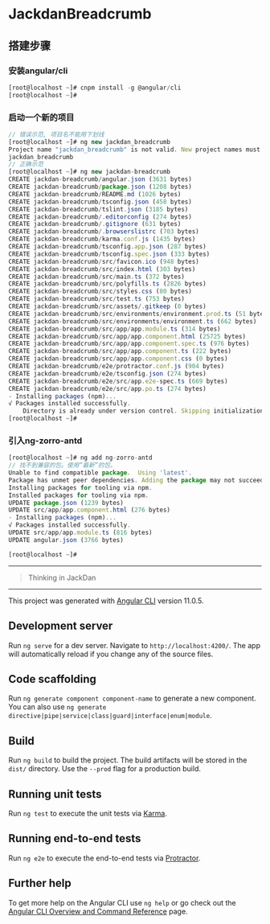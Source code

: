 # JackdanBreadcrumb

## 搭建步骤

### 安装angular/cli
```javascript
[root@localhost ~]# cnpm install -g @angular/cli
[root@localhost ~]#
```

### 启动一个新的项目

```javascript
// 错误示范, 项目名不能用下划线
[root@localhost ~]# ng new jackdan_breadcrumb
Project name "jackdan_breadcrumb" is not valid. New project names must start with a letter, and must contain only alphanumeric characters or dashes. When adding a dash the segment after the dash must also start with a letter.
jackdan_breadcrumb
// 正确示范
[root@localhost ~]# ng new jackdan-breadcrumb
CREATE jackdan-breadcrumb/angular.json (3631 bytes)
CREATE jackdan-breadcrumb/package.json (1208 bytes)
CREATE jackdan-breadcrumb/README.md (1026 bytes)
CREATE jackdan-breadcrumb/tsconfig.json (458 bytes)
CREATE jackdan-breadcrumb/tslint.json (3185 bytes)
CREATE jackdan-breadcrumb/.editorconfig (274 bytes)
CREATE jackdan-breadcrumb/.gitignore (631 bytes)
CREATE jackdan-breadcrumb/.browserslistrc (703 bytes)
CREATE jackdan-breadcrumb/karma.conf.js (1435 bytes)
CREATE jackdan-breadcrumb/tsconfig.app.json (287 bytes)
CREATE jackdan-breadcrumb/tsconfig.spec.json (333 bytes)
CREATE jackdan-breadcrumb/src/favicon.ico (948 bytes)
CREATE jackdan-breadcrumb/src/index.html (303 bytes)
CREATE jackdan-breadcrumb/src/main.ts (372 bytes)
CREATE jackdan-breadcrumb/src/polyfills.ts (2826 bytes)
CREATE jackdan-breadcrumb/src/styles.css (80 bytes)
CREATE jackdan-breadcrumb/src/test.ts (753 bytes)
CREATE jackdan-breadcrumb/src/assets/.gitkeep (0 bytes)
CREATE jackdan-breadcrumb/src/environments/environment.prod.ts (51 bytes)
CREATE jackdan-breadcrumb/src/environments/environment.ts (662 bytes)
CREATE jackdan-breadcrumb/src/app/app.module.ts (314 bytes)
CREATE jackdan-breadcrumb/src/app/app.component.html (25725 bytes)
CREATE jackdan-breadcrumb/src/app/app.component.spec.ts (976 bytes)
CREATE jackdan-breadcrumb/src/app/app.component.ts (222 bytes)
CREATE jackdan-breadcrumb/src/app/app.component.css (0 bytes)
CREATE jackdan-breadcrumb/e2e/protractor.conf.js (904 bytes)
CREATE jackdan-breadcrumb/e2e/tsconfig.json (274 bytes)
CREATE jackdan-breadcrumb/e2e/src/app.e2e-spec.ts (669 bytes)
CREATE jackdan-breadcrumb/e2e/src/app.po.ts (274 bytes)
- Installing packages (npm)...
√ Packages installed successfully.
    Directory is already under version control. Skipping initialization of git.
[root@localhost ~]# 
```

### 引入ng-zorro-antd
```javascript
[root@localhost ~]# ng add ng-zorro-antd
// 找不到兼容的包。使用“最新”的包。
Unable to find compatible package.  Using 'latest'.
Package has unmet peer dependencies. Adding the package may not succeed.
Installing packages for tooling via npm.
Installed packages for tooling via npm.
UPDATE package.json (1239 bytes)
UPDATE src/app/app.component.html (276 bytes)
- Installing packages (npm)...
√ Packages installed successfully.
UPDATE src/app/app.module.ts (816 bytes)
UPDATE angular.json (3766 bytes)

[root@localhost ~]# 
```  

------

> Thinking in JackDan

------

This project was generated with [Angular CLI](https://github.com/angular/angular-cli) version 11.0.5.

## Development server

Run `ng serve` for a dev server. Navigate to `http://localhost:4200/`. The app will automatically reload if you change any of the source files.

## Code scaffolding

Run `ng generate component component-name` to generate a new component. You can also use `ng generate directive|pipe|service|class|guard|interface|enum|module`.

## Build

Run `ng build` to build the project. The build artifacts will be stored in the `dist/` directory. Use the `--prod` flag for a production build.

## Running unit tests

Run `ng test` to execute the unit tests via [Karma](https://karma-runner.github.io).

## Running end-to-end tests

Run `ng e2e` to execute the end-to-end tests via [Protractor](http://www.protractortest.org/).

## Further help

To get more help on the Angular CLI use `ng help` or go check out the [Angular CLI Overview and Command Reference](https://angular.io/cli) page.
